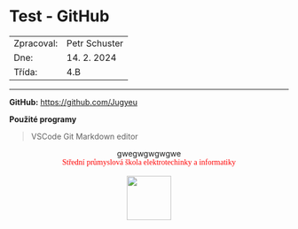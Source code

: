 # Test - GitHub

|            |               |
| ---------- | ------------- |
| Zpracoval: | Petr Schuster |
| Dne:       | 14. 2. 2024   |
| Třída:     | 4.B           |

<hr>

**GitHub:** <https://github.com/Jugyeu>

**Použité programy**

> VSCode
> Git
> Markdown editor

<center> gwegwgwgwgwe </center>

<div class="text">Střední průmyslová škola elektrotechinky a informatiky
<br><br>
<img src="https://www.spsemoh.cz/logos/spsei-vektor-barevne.svg" width="80px">
</div>
<style>
    .text{
        font-family: cursive;
        text-align: center;
        color: red;
    }
</style>